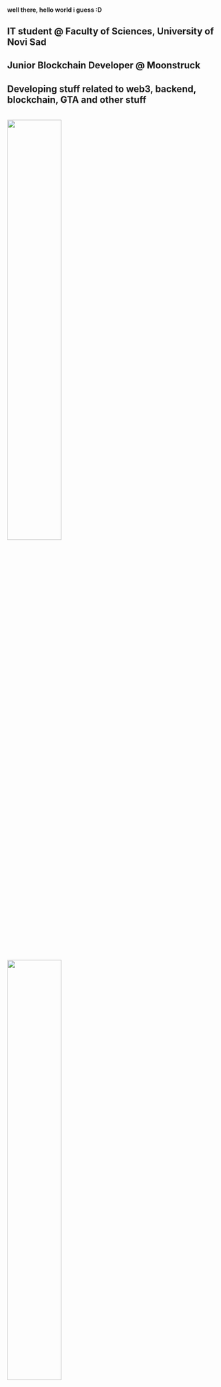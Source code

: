 #### well there, hello world i guess :D

## IT student @ Faculty of Sciences, University of Novi Sad

## Junior Blockchain Developer @ Moonstruck

## Developing stuff related to web3, backend, blockchain, GTA and other stuff

</br>

<img src="https://github-readme-stats.vercel.app/api?username=MikMik1011&show_icons=true&theme=gotham" width="50%" /> 

<img src="https://github-readme-streak-stats.herokuapp.com/?user=MikMik1011&theme=gotham" width="50%" >

<img src="https://github-readme-stats.vercel.app/api/top-langs/?username=MikMik1011&layout=compact&theme=gotham" width="50%" >







